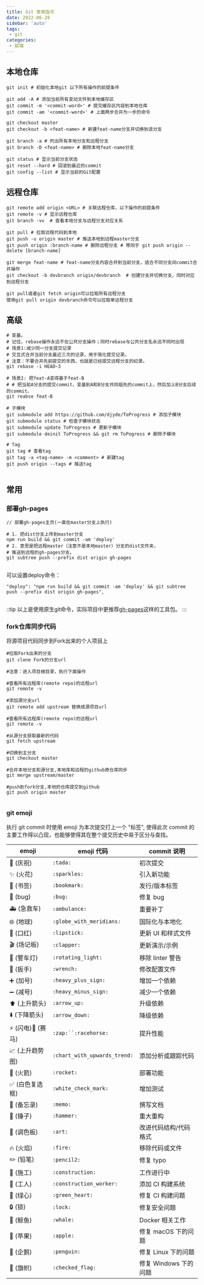 ```yaml
---
title: Git 常用指令
date: 2022-06-28
sidebar: 'auto'
tags:
 - git
categories:
 - 前端
---
```


## 本地仓库

```
git init # 初始化本地git 以下所有操作的前提条件

git add -A # 添加当前所有变动文件到本地缓存区
git commit -m '<commit-word>' # 提交缓存区内容到本地仓库
git commit -am '<commit-word>' # 上面两步合并为一步的命令

git checkout master
git checkout -b <feat-name> # 新建feat-name分支并切换到该分支

git branch -a # 列出所有本地分支和远程分支
git branch -D <feat-name> # 删除本地feat-name分支

git status # 显示当前分支状态
git reset --hard # 回滚到最近的commit
git config --list # 显示当前的Git配置

```

## 远程仓库

```
git remote add origin <URL> # 关联远程仓库，以下操作的前提条件
git remote -v # 显示远程仓库
git branch -vv  # 查看本地分支与远程分支对应关系

git pull # 拉取远程代码到本地
git push -u origin master # 推送本地到远程master分支
git push origin :branch-name # 删除远程分支 # 等同于 git push origin --delete [branch-name]

git merge feat-name # feat-name分支内容合并到当前分支，适合不同分支间commit合并操作
git checkout -b devbranch origin/devbranch  # 创建分支并切换分支，同时对应到远程分支

git pull或者git fetch origin可以拉取所有远程分支
使用git pull origin devbranch命令可以拉取单远程分支
```

## 高级

```
# 变基。
# 记住，rebase操作永远不在公共分支操作；同时rebase与公共分支名永远不同时出现
# 场景1:减少同一分支提交记录
# 交互式合并当前分支最近三次的记录，用于简化提交记录。
# 注意：不要合并先前提交的东西，也就是已经提交远程分支的纪录。
git rebase -i HEAD~3

# 场景2: 把feat-A变得基于feat-B
# # 把当前A分支的提交commit，变基到A和B分支共同祖先的commit上，然后加上B分支后续的commit。
git reabse feat-B

# 子模块
git submodule add https://github.com/djyde/ToProgress # 添加子模块
git submodule status # 检查子模块状态
git submodule update ToProgress # 更新子模块
git submodule deinit ToProgress && git rm ToPogress # 删除子模块

# Tag
git tag # 查看tag
git tag -a <tag-name> -m <comment> # 新建tag
git push origin --tags # 推送tag
    
```

## 常用

### 部署gh-pages

```
// 部署gh-pages主页(一直在master分支上执行)

# 1. 把dist分支上传到master分支
npm run build && git commit -am 'deploy'
# 2. 意思是把远程master（注意不是本地master）分支的dist文件夹，
# 推送到远程的gh-pages分支。
git subtree push --prefix dist origin gh-pages
    
```

可以设置deploy命令：

```
"deploy": "npm run build && git commit -am 'deploy' && git subtree push --prefix dist origin gh-pages",
    
```
::tip
 以上是使用原生git命令，实际项目中更推荐[gh-pages](https://lq782655835.github.io/blogs/tools/git-command.html)这样的工具包。
:::

### fork仓库同步代码

将源项目代码同步到Fork出来的个人项目上

```
#拉取Fork出来的分支
git clone Fork的分支url

#注意：进入项目根目录，执行下面操作

#查看所有远程库(remote repo)的远程url
git remote -v

#添加源分支url
git remote add upstream 替换成源项目url

#查看所有远程库(remote repo)的远程url
git remote -v

#从源分支获取最新的代码
git fetch upstream

#切换到主分支
git checkout master

#合并本地分支和源分支,本地库和远程的github原仓库同步
git merge upstream/master

#push到fork分支,本地的仓库提交到github
git push origin master
    
```

### git emoji

执行 git commit 时使用 emoji 为本次提交打上一个 "标签", 使得此次 commit 的主要工作得以凸现，也能够使得其在整个提交历史中易于区分与查找。

| emoji          | emoji 代码                     | commit 说明       |
| -------------- | ---------------------------- | --------------- |
| 🎉 (庆祝)        | `:tada:`                     | 初次提交            |
| ✨ (火花)         | `:sparkles:`                 | 引入新功能           |
| 🔖 (书签)        | `:bookmark:`                 | 发行/版本标签         |
| 🐛 (bug)       | `:bug:`                      | 修复 bug          |
| 🚑 (急救车)       | `:ambulance:`                | 重要补丁            |
| 🌐 (地球)        | `:globe_with_meridians:`     | 国际化与本地化         |
| 💄 (口红)        | `:lipstick:`                 | 更新 UI 和样式文件     |
| 🎬 (场记板)       | `:clapper:`                  | 更新演示/示例         |
| 🚨 (警车灯)       | `:rotating_light:`           | 移除 linter 警告    |
| 🔧 (扳手)        | `:wrench:`                   | 修改配置文件          |
| ➕ (加号)         | `:heavy_plus_sign:`          | 增加一个依赖          |
| ➖ (减号)         | `:heavy_minus_sign:`         | 减少一个依赖          |
| ⬆️ (上升箭头)      | `:arrow_up:`                 | 升级依赖            |
| ⬇️ (下降箭头)      | `:arrow_down:`               | 降级依赖            |
| ⚡️ (闪电)🐎 (赛马) | `:zap:``:racehorse:`         | 提升性能            |
| 📈 (上升趋势图)     | `:chart_with_upwards_trend:` | 添加分析或跟踪代码       |
| 🚀 (火箭)        | `:rocket:`                   | 部署功能            |
| ✅ (白色复选框)      | `:white_check_mark:`         | 增加测试            |
| 📝 (备忘录)       | `:memo:`                     | 撰写文档            |
| 🔨 (锤子)        | `:hammer:`                   | 重大重构            |
| 🎨 (调色板)       | `:art:`                      | 改进代码结构/代码格式     |
| 🔥 (火焰)        | `:fire:`                     | 移除代码或文件         |
| ✏️ (铅笔)        | `:pencil2:`                  | 修复 typo         |
| 🚧 (施工)        | `:construction:`             | 工作进行中           |
| 👷 (工人)        | `:construction_worker:`      | 添加 CI 构建系统      |
| 💚 (绿心)        | `:green_heart:`              | 修复 CI 构建问题      |
| 🔒 (锁)         | `:lock:`                     | 修复安全问题          |
| 🐳 (鲸鱼)        | `:whale:`                    | Docker 相关工作     |
| 🍎 (苹果)        | `:apple:`                    | 修复 macOS 下的问题   |
| 🐧 (企鹅)        | `:penguin:`                  | 修复 Linux 下的问题   |
| 🏁 (旗帜)        | `:checked_flag:`             | 修复 Windows 下的问题 |